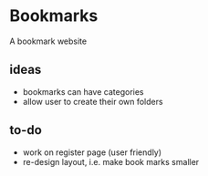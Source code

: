 # Bookmarks
A bookmark website

## ideas
* bookmarks can have categories
* allow user to create their own folders

## to-do

* work on register page (user friendly)
* re-design layout, i.e. make book marks smaller
